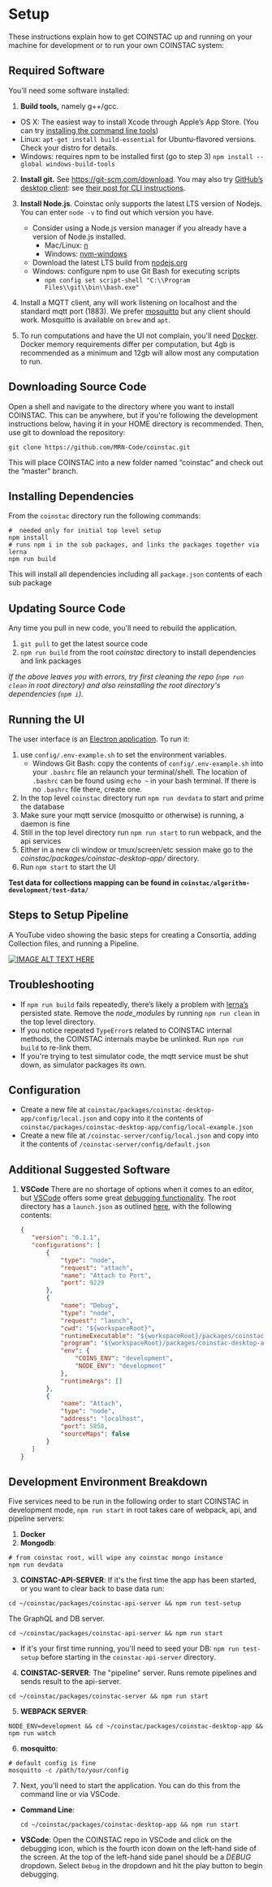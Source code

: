 # Setup

These instructions explain how to get COINSTAC up and running on your machine for development or to run your own COINSTAC system:

## Required Software

You’ll need some software installed:

1. **Build tools,** namely g++/gcc.
  * OS X: The easiest way to install Xcode through Apple’s App Store. (You can try [installing the command line tools](https://www.maketecheasier.com/install-command-line-tools-without-xcode/))
  * Linux: `apt-get install build-essential` for Ubuntu-flavored versions. Check your distro for details.
  * Windows: requires npm to be installed first (go to step 3) `npm install --global windows-build-tools`
2. **Install git.** See https://git-scm.com/download. You may also try [GitHub’s desktop client](https://desktop.github.com/): see [their post for CLI instructions](https://github.com/blog/1510-installing-git-from-github-for-mac).
3. **Install Node.js**. Coinstac only supports the latest LTS version of Nodejs. You can enter `node -v` to find out which version you have.
   * Consider using a Node.js version manager if you already have a version of Node.js installed.
     * Mac/Linux: [n](https://www.npmjs.com/package/n)
     * Windows: [nvm-windows](https://github.com/coreybutler/nvm-windows)
   * Download the latest LTS build from [nodejs.org](https://nodejs.org/)
   * Windows: configure npm to use Git Bash for executing scripts 
     * `npm config set script-shell "C:\\Program Files\\git\\bin\\bash.exe"`

4. Install a MQTT client, any will work listening on localhost and the standard mqtt port (1883). We prefer [mosquitto](https://mosquitto.org/) but any client should work. Mosquitto is available on `brew` and `apt`.
5. To run computations and have the UI not complain, you'll need [Docker](https://docs.docker.com/get-docker/). Docker memory requirements differ per computation, but 4gb is recommended as a minimum and 12gb will allow most any computation to run.



## Downloading Source Code

Open a shell and navigate to the directory where you want to install COINSTAC. This can be anywhere, but if you're following the development instructions below, having it in your HOME directory is recommended. Then, use git to download the repository:

```shell
git clone https://github.com/MRN-Code/coinstac.git
```

This will place COINSTAC into a new folder named “coinstac” and check out the “master” branch.

## Installing Dependencies

From the `coinstac` directory run the following commands:

```shell
#  needed only for initial top level setup
npm install
# runs npm i in the sub packages, and links the packages together via lerna
npm run build
```

This will install all dependencies including all `package.json` contents of each sub package

## Updating Source Code
Any time you pull in new code, you'll need to rebuild the application.
1. `git pull` to get the latest source code
2. `npm run build` from the root _coinstac_ directory to install dependencies and link packages

*If the above leaves you with errors, try first cleaning the repo (`npm run clean` in root directory) and also reinstalling the root directory's dependencies (`npm i`).*

## Running the UI

The user interface is an [Electron application](http://electron.atom.io/). To run it:

1. use `config/.env-example.sh` to set the environment variables.
   *  Windows Git Bash: copy the contents of `config/.env-example.sh` into your `.bashrc` file an relaunch your terminal/shell. The location of `.bashrc` can be found using `echo ~` in your bash terminal. If there is no `.bashrc` file there, create one.  
2. In the top level `coinstac` directory run `npm run devdata` to start and prime the database
3. Make sure your mqtt service (mosquitto or otherwise) is running, a daemon is fine
4. Still in the top level directory run `npm run start` to run webpack, and the api services
5. Either in a new cli window or tmux/screen/etc session make go to the _coinstac/packages/coinstac-desktop-app/_ directory.
6. Run `npm start` to start the UI

**Test data for collections mapping can be found in `coinstac/algorithm-development/test-data/`**

## Steps to Setup Pipeline

A YouTube video showing the basic steps for creating a Consortia, adding Collection files, and running a Pipeline.

[![IMAGE ALT TEXT HERE](https://img.youtube.com/vi/QL95M74usAA/0.jpg)](https://www.youtube.com/watch?v=QL95M74usAA)

## Troubleshooting

* If `npm run build` fails repeatedly, there’s likely a problem with [lerna’s](https://lernajs.io/) persisted state. Remove the _node_modules_ by running `npm run clean` in the top level directory.
* If you notice repeated `TypeError`s related to COINSTAC internal methods, the COINSTAC internals maybe be unlinked. Run `npm run build` to re-link them.
* If you're trying to test simulator code, the mqtt service must be shut down, as simulator packages its own.

## Configuration

* Create a new file at `coinstac/packages/coinstac-desktop-app/config/local.json` and copy into it the contents of `coinstac/packages/coinstac-desktop-app/config/local-example.json`
* Create a new file at `/coinstac-server/config/local.json` and copy into it the contents of `/coinstac-server/config/default.json`

## Additional Suggested Software

1. **VSCode** There are no shortage of options when it comes to an editor, but [VSCode](https://code.visualstudio.com/) offers some great [debugging functionality](https://code.visualstudio.com/Docs/editor/debugging). The root directory has a `launch.json` as outlined [here](https://code.visualstudio.com/Docs/editor/debugging#_launch-configurations), with the following contents:

   ```json
   {
      "version": "0.1.1",
      "configurations": [
          {
              "type": "node",
              "request": "attach",
              "name": "Attach to Port",
              "port": 9229
          },
          {
              "name": "Debug",
              "type": "node",
              "request": "launch",
              "cwd": "${workspaceRoot}",
              "runtimeExecutable": "${workspaceRoot}/packages/coinstac-desktop-app/node_modules/.bin/electron",
              "program": "${workspaceRoot}/packages/coinstac-desktop-app/app/main/index.js",
              "env": {
                  "COINS_ENV": "development",
                  "NODE_ENV": "development"
              },
              "runtimeArgs": []
          },
          {
              "name": "Attach",
              "type": "node",
              "address": "localhost",
              "port": 5858,
              "sourceMaps": false
          }
      ]
   }
   ```

## Development Environment Breakdown

Five services need to be run in the following order to start COINSTAC in development mode, `npm run start` in root takes care of webpack, api, and pipeline servers:

1. **Docker**
2. **Mongodb**:
  ```shell
  # from coinstac root, will wipe any coinstac mongo instance
  npm run devdata
  ```
3. **COINSTAC-API-SERVER**:
  If it's the first time the app has been started, or you want to clear back to base data run:
  ```shell
  cd ~/coinstac/packages/coinstac-api-server && npm run test-setup
  ```
  The GraphQL and DB server.
  ```shell
  cd ~/coinstac/packages/coinstac-api-server && npm run start
  ```
  * If it's your first time running, you'll need to seed your DB: `npm run test-setup` before starting in the `coinstac-api-server` directory.
4. **COINSTAC-SERVER**:
  The "pipeline" server. Runs remote pipelines and sends result to the api-server.
  ```shell
  cd ~/coinstac/packages/coinstac-server && npm run start
  ```
5. **WEBPACK SERVER**:
  ```shell
  NODE_ENV=development && cd ~/coinstac/packages/coinstac-desktop-app && npm run watch
  ```
6. **mosquitto**:
  ```shell
  # default config is fine
  mosquitto -c /path/to/your/config
  ```
7. Next, you'll need to start the application. You can do this from the command line or via VSCode.

* **Command Line**:
  ```shell
  cd ~/coinstac/packages/coinstac-desktop-app && npm run start
  ```
* **VSCode**:
Open the COINSTAC repo in VSCode and click on the debugging icon, which is the fourth icon down on the left-hand side of the screen. At the top of the left-hand side panel should be a *DEBUG* dropdown. Select `Debug` in the dropdown and hit the play button to begin debugging.
